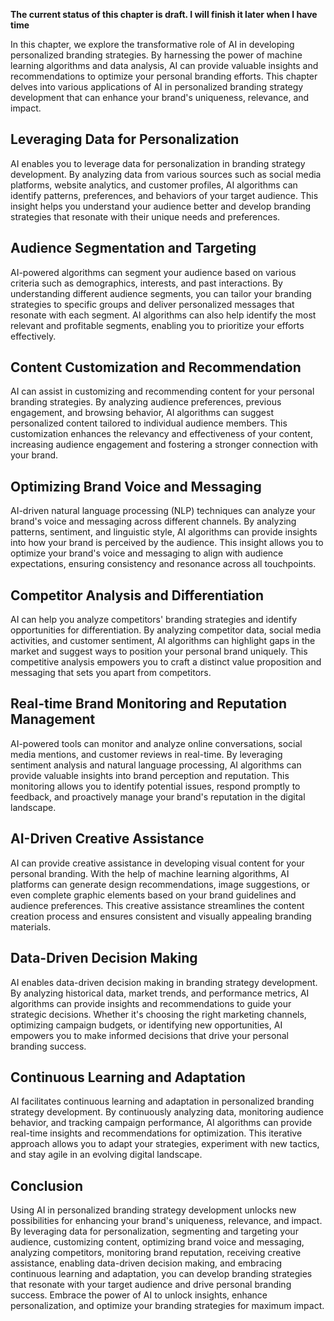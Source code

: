 **The current status of this chapter is draft. I will finish it later when I have time**

In this chapter, we explore the transformative role of AI in developing personalized branding strategies. By harnessing the power of machine learning algorithms and data analysis, AI can provide valuable insights and recommendations to optimize your personal branding efforts. This chapter delves into various applications of AI in personalized branding strategy development that can enhance your brand's uniqueness, relevance, and impact.

Leveraging Data for Personalization
-----------------------------------

AI enables you to leverage data for personalization in branding strategy development. By analyzing data from various sources such as social media platforms, website analytics, and customer profiles, AI algorithms can identify patterns, preferences, and behaviors of your target audience. This insight helps you understand your audience better and develop branding strategies that resonate with their unique needs and preferences.

Audience Segmentation and Targeting
-----------------------------------

AI-powered algorithms can segment your audience based on various criteria such as demographics, interests, and past interactions. By understanding different audience segments, you can tailor your branding strategies to specific groups and deliver personalized messages that resonate with each segment. AI algorithms can also help identify the most relevant and profitable segments, enabling you to prioritize your efforts effectively.

Content Customization and Recommendation
----------------------------------------

AI can assist in customizing and recommending content for your personal branding strategies. By analyzing audience preferences, previous engagement, and browsing behavior, AI algorithms can suggest personalized content tailored to individual audience members. This customization enhances the relevancy and effectiveness of your content, increasing audience engagement and fostering a stronger connection with your brand.

Optimizing Brand Voice and Messaging
------------------------------------

AI-driven natural language processing (NLP) techniques can analyze your brand's voice and messaging across different channels. By analyzing patterns, sentiment, and linguistic style, AI algorithms can provide insights into how your brand is perceived by the audience. This insight allows you to optimize your brand's voice and messaging to align with audience expectations, ensuring consistency and resonance across all touchpoints.

Competitor Analysis and Differentiation
---------------------------------------

AI can help you analyze competitors' branding strategies and identify opportunities for differentiation. By analyzing competitor data, social media activities, and customer sentiment, AI algorithms can highlight gaps in the market and suggest ways to position your personal brand uniquely. This competitive analysis empowers you to craft a distinct value proposition and messaging that sets you apart from competitors.

Real-time Brand Monitoring and Reputation Management
----------------------------------------------------

AI-powered tools can monitor and analyze online conversations, social media mentions, and customer reviews in real-time. By leveraging sentiment analysis and natural language processing, AI algorithms can provide valuable insights into brand perception and reputation. This monitoring allows you to identify potential issues, respond promptly to feedback, and proactively manage your brand's reputation in the digital landscape.

AI-Driven Creative Assistance
-----------------------------

AI can provide creative assistance in developing visual content for your personal branding. With the help of machine learning algorithms, AI platforms can generate design recommendations, image suggestions, or even complete graphic elements based on your brand guidelines and audience preferences. This creative assistance streamlines the content creation process and ensures consistent and visually appealing branding materials.

Data-Driven Decision Making
---------------------------

AI enables data-driven decision making in branding strategy development. By analyzing historical data, market trends, and performance metrics, AI algorithms can provide insights and recommendations to guide your strategic decisions. Whether it's choosing the right marketing channels, optimizing campaign budgets, or identifying new opportunities, AI empowers you to make informed decisions that drive your personal branding success.

Continuous Learning and Adaptation
----------------------------------

AI facilitates continuous learning and adaptation in personalized branding strategy development. By continuously analyzing data, monitoring audience behavior, and tracking campaign performance, AI algorithms can provide real-time insights and recommendations for optimization. This iterative approach allows you to adapt your strategies, experiment with new tactics, and stay agile in an evolving digital landscape.

Conclusion
----------

Using AI in personalized branding strategy development unlocks new possibilities for enhancing your brand's uniqueness, relevance, and impact. By leveraging data for personalization, segmenting and targeting your audience, customizing content, optimizing brand voice and messaging, analyzing competitors, monitoring brand reputation, receiving creative assistance, enabling data-driven decision making, and embracing continuous learning and adaptation, you can develop branding strategies that resonate with your target audience and drive personal branding success. Embrace the power of AI to unlock insights, enhance personalization, and optimize your branding strategies for maximum impact.
